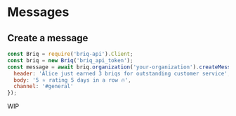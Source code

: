 # Messages

## Create a message

```javascript
const Briq = require('briq-api').Client;
const briq = new Briq('briq_api_token');
const message = await briq.organization('your-organization').createMessage({
  header: 'Alice just earned 3 briqs for outstanding customer service',
  body: '5 ⭐ rating 5 days in a row 🔥',
  channel: '#general'
});
```

WIP